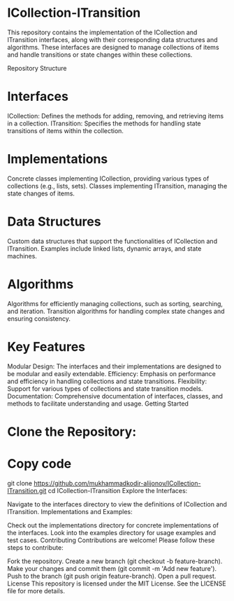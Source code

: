 # ICollection-ITransition
This repository contains the implementation of the ICollection and ITransition interfaces, along with their corresponding data structures and algorithms. These interfaces are designed to manage collections of items and handle transitions or state changes within these collections.

Repository Structure
# Interfaces

ICollection: Defines the methods for adding, removing, and retrieving items in a collection.
ITransition: Specifies the methods for handling state transitions of items within the collection.
# Implementations

Concrete classes implementing ICollection, providing various types of collections (e.g., lists, sets).
Classes implementing ITransition, managing the state changes of items.
# Data Structures

Custom data structures that support the functionalities of ICollection and ITransition.
Examples include linked lists, dynamic arrays, and state machines.
# Algorithms

Algorithms for efficiently managing collections, such as sorting, searching, and iteration.
Transition algorithms for handling complex state changes and ensuring consistency.
# Key Features
Modular Design: The interfaces and their implementations are designed to be modular and easily extendable.
Efficiency: Emphasis on performance and efficiency in handling collections and state transitions.
Flexibility: Support for various types of collections and state transition models.
Documentation: Comprehensive documentation of interfaces, classes, and methods to facilitate understanding and usage.
Getting Started
# Clone the Repository:

# Copy code
git clone https://github.com/mukhammadkodir-alijonov/ICollection-ITransition.git
cd ICollection-ITransition
Explore the Interfaces:

Navigate to the interfaces directory to view the definitions of ICollection and ITransition.
Implementations and Examples:

Check out the implementations directory for concrete implementations of the interfaces.
Look into the examples directory for usage examples and test cases.
Contributing
Contributions are welcome! Please follow these steps to contribute:

Fork the repository.
Create a new branch (git checkout -b feature-branch).
Make your changes and commit them (git commit -m 'Add new feature').
Push to the branch (git push origin feature-branch).
Open a pull request.
License
This repository is licensed under the MIT License. See the LICENSE file for more details.
